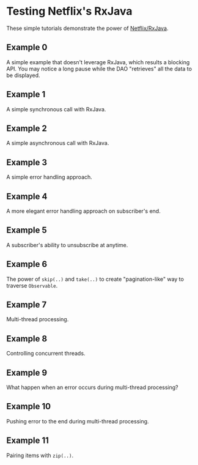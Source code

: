 # Testing Netflix's RxJava

These simple tutorials demonstrate the power of [Netflix/RxJava](https://github.com/Netflix/RxJava).

## Example 0

A simple example that doesn't leverage RxJava, which results a blocking API.
You may notice a long pause while the DAO "retrieves" all the data to be displayed.

## Example 1

A simple synchronous call with RxJava.

## Example 2

A simple asynchronous call with RxJava.

## Example 3

A simple error handling approach.

## Example 4

A more elegant error handling approach on subscriber's end.

## Example 5

A subscriber's ability to unsubscribe at anytime.

## Example 6

The power of `skip(..)` and `take(..)` to create "pagination-like" way to traverse `Observable`.

## Example 7

Multi-thread processing.

## Example 8

Controlling concurrent threads.

## Example 9

What happen when an error occurs during multi-thread processing?

## Example 10

Pushing error to the end during multi-thread processing.

## Example 11

Pairing items with `zip(..)`.

